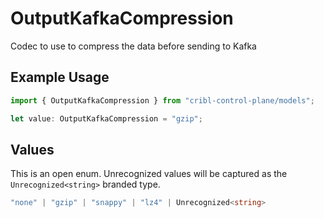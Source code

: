 # OutputKafkaCompression

Codec to use to compress the data before sending to Kafka

## Example Usage

```typescript
import { OutputKafkaCompression } from "cribl-control-plane/models";

let value: OutputKafkaCompression = "gzip";
```

## Values

This is an open enum. Unrecognized values will be captured as the `Unrecognized<string>` branded type.

```typescript
"none" | "gzip" | "snappy" | "lz4" | Unrecognized<string>
```